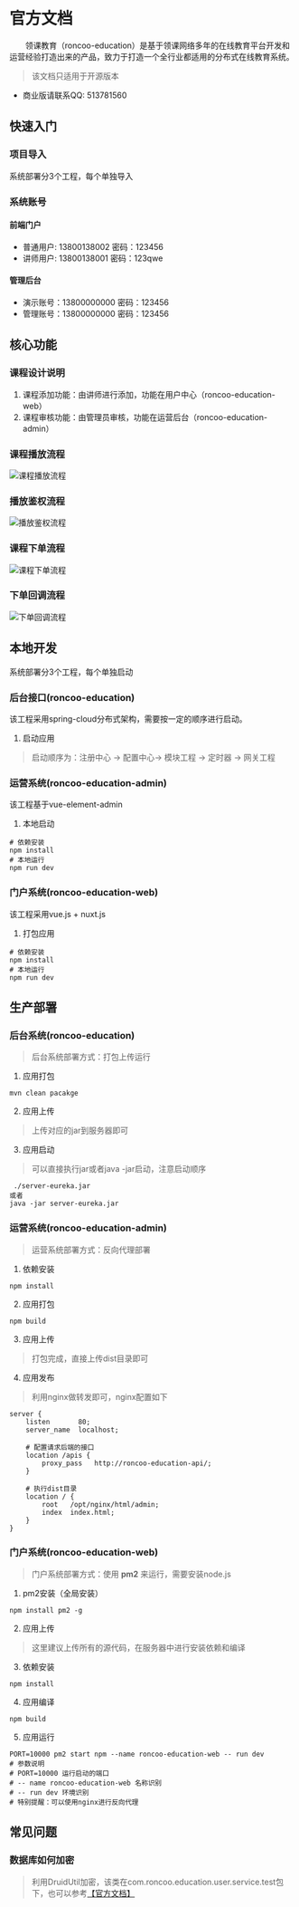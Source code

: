 # 官方文档
&emsp;&emsp;领课教育（roncoo-education）是基于领课网络多年的在线教育平台开发和运营经验打造出来的产品，致力于打造一个全行业都适用的分布式在线教育系统。
> 该文档只适用于开源版本
* 商业版请联系QQ: 513781560

## 快速入门
### 项目导入
系统部署分3个工程，每个单独导入
### 系统账号
#### 前端门户
* 普通用户: 13800138002 密码：123456
* 讲师用户: 13800138001 密码：123qwe
#### 管理后台
* 演示账号：13800000000 密码：123456
* 管理账号：13800000000 密码：123456

## 核心功能
### 课程设计说明
1. 课程添加功能：由讲师进行添加，功能在用户中心（roncoo-education-web）
2. 课程审核功能：由管理员审核，功能在运营后台（roncoo-education-admin）
### 课程播放流程
![课程播放流程](/static/kechengbofang.png)
### 播放鉴权流程 
![播放鉴权流程 ](/static/bofangjianquan.png)
### 课程下单流程 
![课程下单流程 ](/static/kechengxiadan.png)
### 下单回调流程
![下单回调流程](/static/xiadanhuitiao.png)

## 本地开发
系统部署分3个工程，每个单独启动
### 后台接口(roncoo-education)
该工程采用spring-cloud分布式架构，需要按一定的顺序进行启动。
1. 启动应用
> 启动顺序为：注册中心 → 配置中心→ 模块工程 → 定时器 → 网关工程
### 运营系统(roncoo-education-admin)
该工程基于vue-element-admin
1. 本地启动
```
# 依赖安装
npm install
# 本地运行
npm run dev
```
### 门户系统(roncoo-education-web)
该工程采用vue.js + nuxt.js
1. 打包应用
```
# 依赖安装
npm install
# 本地运行
npm run dev
```
## 生产部署
### 后台系统(roncoo-education)
> 后台系统部署方式：打包上传运行
1. 应用打包
```
mvn clean pacakge
```
2. 应用上传
> 上传对应的jar到服务器即可
3. 应用启动
> 可以直接执行jar或者java -jar启动，注意启动顺序
```
 ./server-eureka.jar
或者
java -jar server-eureka.jar
 ```
### 运营系统(roncoo-education-admin)
> 运营系统部署方式：反向代理部署
1. 依赖安装
```
npm install
```
2. 应用打包
```
npm build
```
3. 应用上传
> 打包完成，直接上传dist目录即可
4. 应用发布
> 利用nginx做转发即可，nginx配置如下
```
server {
    listen       80;
    server_name  localhost;

    # 配置请求后端的接口
    location /apis {
        proxy_pass   http://roncoo-education-api/;
    }

    # 执行dist目录
    location / {
        root   /opt/nginx/html/admin;
        index  index.html;
    }
}
```
### 门户系统(roncoo-education-web)
> 门户系统部署方式：使用 **pm2** 来运行，需要安装node.js
1. pm2安装（全局安装）
```
npm install pm2 -g
```
2. 应用上传
> 这里建议上传所有的源代码，在服务器中进行安装依赖和编译
3. 依赖安装
```
npm install
```
4. 应用编译
```
npm build
```
5. 应用运行
```
PORT=10000 pm2 start npm --name roncoo-education-web -- run dev
# 参数说明
# PORT=10000 运行启动的端口
# -- name roncoo-education-web 名称识别
# -- run dev 环境识别
# 特别提醒：可以使用nginx进行反向代理
```
## 常见问题
### 数据库如何加密
> 利用DruidUtil加密，该类在com.roncoo.education.user.service.test包下，也可以参考[【官方文档】](https://github.com/alibaba/druid/wiki/%E5%B8%B8%E8%A7%81%E9%97%AE%E9%A2%98#21-%E6%88%91%E5%B8%8C%E6%9C%9B%E5%8A%A0%E5%AF%86%E6%88%91%E7%9A%84%E6%95%B0%E6%8D%AE%E5%BA%93%E5%AF%86%E7%A0%81%E6%80%8E%E4%B9%88%E5%8A%9E)

